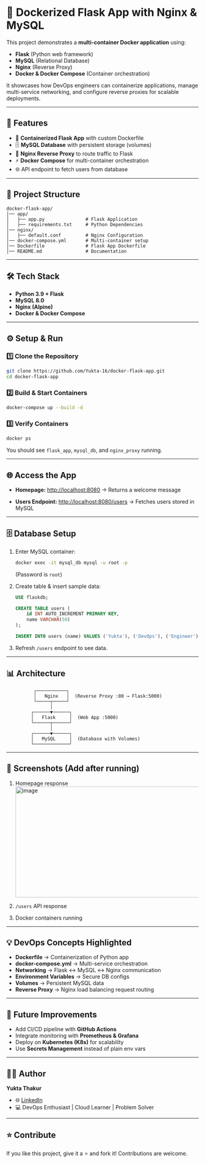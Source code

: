 # 🚀 Dockerized Flask App with Nginx & MySQL

This project demonstrates a **multi-container Docker application** using:

* **Flask** (Python web framework)
* **MySQL** (Relational Database)
* **Nginx** (Reverse Proxy)
* **Docker & Docker Compose** (Container orchestration)

It showcases how DevOps engineers can containerize applications, manage multi-service networking, and configure reverse proxies for scalable deployments.

---

## 📌 Features

* 🐳 **Containerized Flask App** with custom Dockerfile
* 🗄️ **MySQL Database** with persistent storage (volumes)
* 🔄 **Nginx Reverse Proxy** to route traffic to Flask
* ⚡ **Docker Compose** for multi-container orchestration
* 🌐 API endpoint to fetch users from database

---

## 📂 Project Structure

```
docker-flask-app/
│── app/
│   ├── app.py               # Flask Application
│   ├── requirements.txt     # Python Dependencies
│── nginx/
│   ├── default.conf         # Nginx Configuration
│── docker-compose.yml       # Multi-container setup
│── Dockerfile               # Flask App Dockerfile
│── README.md                # Documentation
```

---

## 🛠️ Tech Stack

* **Python 3.9 + Flask**
* **MySQL 8.0**
* **Nginx (Alpine)**
* **Docker & Docker Compose**

---

## ⚙️ Setup & Run

### 1️⃣ Clone the Repository

```bash
git clone https://github.com/Yukta-16/docker-flask-app.git
cd docker-flask-app
```

### 2️⃣ Build & Start Containers

```bash
docker-compose up --build -d
```

### 3️⃣ Verify Containers

```bash
docker ps
```

You should see `flask_app`, `mysql_db`, and `nginx_proxy` running.

---

## 🌐 Access the App

* **Homepage:** [http://localhost:8080](http://localhost:8080)
  → Returns a welcome message

* **Users Endpoint:** [http://localhost:8080/users](http://localhost:8080/users)
  → Fetches users stored in MySQL

---

## 🗄️ Database Setup

1. Enter MySQL container:

   ```bash
   docker exec -it mysql_db mysql -u root -p
   ```

   (Password is `root`)

2. Create table & insert sample data:

   ```sql
   USE flaskdb;

   CREATE TABLE users (
       id INT AUTO_INCREMENT PRIMARY KEY,
       name VARCHAR(50)
   );

   INSERT INTO users (name) VALUES ('Yukta'), ('DevOps'), ('Engineer');
   ```

3. Refresh `/users` endpoint to see data.

---

## 📊 Architecture

```
          ┌───────────┐
          │   Nginx   │  (Reverse Proxy :80 → Flask:5000)
          └─────┬─────┘
                │
         ┌──────▼──────┐
         │   Flask     │  (Web App :5000)
         └──────┬──────┘
                │
         ┌──────▼──────┐
         │   MySQL     │  (Database with Volumes)
         └─────────────┘
```

---

## 📸 Screenshots (Add after running)

1. Homepage response
   <img width="958" height="291" alt="image" src="https://github.com/user-attachments/assets/e1e90fe6-ca65-4d53-b60f-5b4b95f22647" />

3. `/users` API response

4. Docker containers running

---

## 💡 DevOps Concepts Highlighted

* **Dockerfile** → Containerization of Python app
* **docker-compose.yml** → Multi-service orchestration
* **Networking** → Flask ↔ MySQL ↔ Nginx communication
* **Environment Variables** → Secure DB configs
* **Volumes** → Persistent MySQL data
* **Reverse Proxy** → Nginx load balancing request routing

---

## 🚀 Future Improvements

* Add CI/CD pipeline with **GitHub Actions**
* Integrate monitoring with **Prometheus & Grafana**
* Deploy on **Kubernetes (K8s)** for scalability
* Use **Secrets Management** instead of plain env vars

---

## 👩‍💻 Author

**Yukta Thakur**

* 🌐 [LinkedIn](https://linkedin.com/in/your-profile)
* 💻 DevOps Enthusiast | Cloud Learner | Problem Solver

---

## ⭐ Contribute

If you like this project, give it a ⭐ and fork it! Contributions are welcome.


